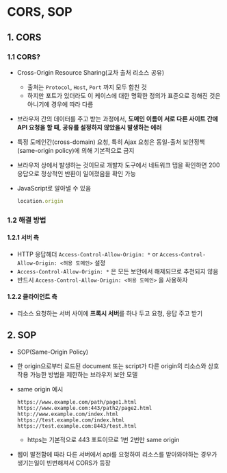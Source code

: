 # CORS, SOP

## 1. CORS

### 1.1 CORS?

- Cross-Origin Resource Sharing(교차 출처 리소스 공유)

  - 출처는 `Protocol`, `Host`, `Port` 까지 모두 합친 것
  - 하지만 포트가 있더라도 이 케이스에 대한 명확한 정의가 표준으로 정해진 것은 아니기에 경우에 따라 다름

- 브라우저 간의 데이터를 주고 받는 과정에서, **도메인 이름이 서로 다른 사이트 간에 API 요청을 할 때, 공유를 설정하지 않았을시 발생하는 에러**

- 특정 도메인간(cross-domain) 요청, 특히 Ajax 요청은 동일-출처 보안정책(same-origin policy)에 의해 기본적으로 금지

- 브라우저 상에서 발생하는 것이므로 개발자 도구에서 네트워크 탭을 확인하면 200 응답으로 정상적인 반환이 일어졌음을 확인 가능

- JavaScript로 알아낼 수 있음

  ```javascript
  location.origin
  ```

### 1.2 해결 방법

#### 1.2.1 서버 측

- HTTP 응답헤더 `Access-Control-Allow-Origin: *` or `Access-Control-Allow-Origin: <허용 도메인>` 설정
- `Access-Control-Allow-Origin: *` 은 모든 보안에서 해제되므로 추천되지 않음
- 반드시 `Access-Control-Allow-Origin: <허용 도메인>` 을 사용하자

#### 1.2.2 클라이언트 측

- 리소스 요청하는 서버 사이에 **프록시 서버**를 하나 두고 요청, 응답 주고 받기

## 2. SOP

- SOP(Same-Origin Policy)

- 한 origin으로부터 로드된 document 또는 script가 다른 origin의 리소스와 상호작용 가능한 방법을 제한하는 브라우저 보안 모델

- same origin 예시

  ```
  https://www.example.com/path/page1.html
  https://www.example.com:443/path2/page2.html
  http://www.example.com/index.html
  https://test.example.com/index.html
  https://test.example.com:8443/test.html
  ```

  - https는 기본적으로 443 포트이므로 1번 2번만 same origin 

- 웹이 발전함에 따라 다른 서버에서 api를 요청하여 리소스를 받아와야하는 경우가 생기는일이 빈번해져서 CORS가 등장